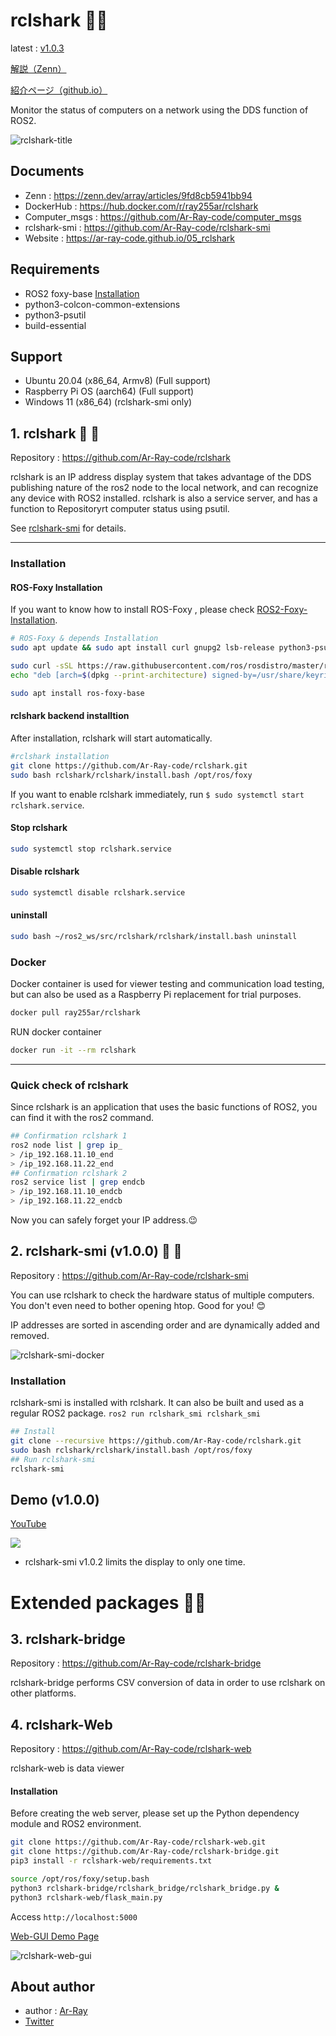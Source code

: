 # rclshark​ :turtle::shark:

latest : [v1.0.3](https://github.com/Ar-Ray-code/rclshark/releases/tag/v1.0.3)

[解説（Zenn）](https://zenn.dev/array/articles/9fd8cb5941bb94)

[紹介ページ（github.io）](https://ar-ray-code.github.io/05_rclshark/index.html)

Monitor the status of computers on a network using the DDS function of ROS2.

![rclshark-title](images_for_readme/rclshark-title.png)

## Documents

- Zenn : https://zenn.dev/array/articles/9fd8cb5941bb94
- DockerHub : https://hub.docker.com/r/ray255ar/rclshark
- Computer_msgs : https://github.com/Ar-Ray-code/computer_msgs
- rclshark-smi : https://github.com/Ar-Ray-code/rclshark-smi
- Website : https://ar-ray-code.github.io/05_rclshark

## Requirements

- ROS2 foxy-base [Installation](https://docs.ros.org/en/foxy/Installation.html)
- python3-colcon-common-extensions
- python3-psutil
- build-essential

## Support

- Ubuntu 20.04 (x86_64, Armv8) (Full support)
- Raspberry Pi OS (aarch64) (Full support)
- Windows 11 (x86_64) (rclshark-smi only)



## 1. rclshark​ :turtle: :shark:

Repository : https://github.com/Ar-Ray-code/rclshark

rclshark is an IP address display system that takes advantage of the DDS publishing nature of the ros2 node to the local network, and can recognize any device with ROS2 installed.
rclshark is also a service server, and has a function to Repositoryrt computer status using psutil.

See [rclshark-smi](https://github.com/Ar-Ray-code/rclshark#rclshark-smi-turtle-shark) for details.

---

### Installation

#### ROS-Foxy Installation

If you want to know how to install ROS-Foxy , please check [ROS2-Foxy-Installation](https://docs.ros.org/en/foxy/Installation/Ubuntu-Install-Debians.html).

```bash
# ROS-Foxy & depends Installation
sudo apt update && sudo apt install curl gnupg2 lsb-release python3-psutil python3-colcon-common-extensions build-essential git

sudo curl -sSL https://raw.githubusercontent.com/ros/rosdistro/master/ros.key  -o /usr/share/keyrings/ros-archive-keyring.gpg
echo "deb [arch=$(dpkg --print-architecture) signed-by=/usr/share/keyrings/ros-archive-keyring.gpg] http://packages.ros.org/ros2/ubuntu $(lsb_release -cs) main" | sudo tee /etc/apt/sources.list.d/ros2.list > /dev/null

sudo apt install ros-foxy-base
```

#### rclshark backend installtion

After installation, rclshark will start automatically.

```bash
#rclshark installation
git clone https://github.com/Ar-Ray-code/rclshark.git
sudo bash rclshark/rclshark/install.bash /opt/ros/foxy
```

If you want to enable rclshark immediately, run  `$ sudo systemctl start rclshark.service`.

#### Stop rclshark

```bash
sudo systemctl stop rclshark.service
```

#### Disable rclshark

```bash
sudo systemctl disable rclshark.service
```

#### uninstall

```bash
sudo bash ~/ros2_ws/src/rclshark/rclshark/install.bash uninstall
```

### Docker

Docker container is used for viewer testing and communication load testing, but can also be used as a Raspberry Pi replacement for trial purposes.

```bash
docker pull ray255ar/rclshark
```

RUN docker container
```bash
docker run -it --rm rclshark
```

---

### Quick check of rclshark

Since rclshark is an application that uses the basic functions of ROS2, you can find it with the ros2 command.

```bash
## Confirmation rclshark 1
ros2 node list | grep ip_
> /ip_192.168.11.10_end
> /ip_192.168.11.22_end
## Confirmation rclshark 2
ros2 service list | grep endcb
> /ip_192.168.11.10_endcb
> /ip_192.168.11.22_endcb
```

Now you can safely forget your IP address.:wink:



## 2. rclshark-smi (v1.0.0)​ :turtle: :shark:

Repository : https://github.com/Ar-Ray-code/rclshark-smi

You can use rclshark to check the hardware status of multiple computers. You don't even need to bother opening htop. Good for you! :blush:

IP addresses are sorted in ascending order and are dynamically added and removed.

![rclshark-smi-docker](images_for_readme/rclshark-smi-docker.png)

###  Installation 

rclshark-smi is installed with rclshark. It can also be built and used as a regular ROS2 package. `ros2 run rclshark_smi rclshark_smi`

```bash
## Install
git clone --recursive https://github.com/Ar-Ray-code/rclshark.git
sudo bash rclshark/rclshark/install.bash /opt/ros/foxy
## Run rclshark-smi
rclshark-smi
```

## Demo (v1.0.0)

[YouTube](https://youtu.be/SC5XEYPq4D0)

![](images_for_readme/rclshark-demo.gif)

- rclshark-smi v1.0.2 limits the display to only one time.



# Extended packages :shark::snake:

## 3. rclshark-bridge

Repository : https://github.com/Ar-Ray-code/rclshark-bridge

rclshark-bridge performs CSV conversion of data in order to use rclshark on other platforms.

## 4. rclshark-Web

Repository : https://github.com/Ar-Ray-code/rclshark-web

rclshark-web is data viewer

#### Installation

Before creating the web server, please set up the Python dependency module and ROS2 environment.

```bash
git clone https://github.com/Ar-Ray-code/rclshark-web.git
git clone https://github.com/Ar-Ray-code/rclshark-bridge.git
pip3 install -r rclshark-web/requirements.txt

source /opt/ros/foxy/setup.bash
python3 rclshark-bridge/rclshark_bridge/rclshark_bridge.py &
python3 rclshark-web/flask_main.py
```

Access `http://localhost:5000`

[Web-GUI Demo Page](https://ar-ray-code.github.io/05_rclshark/rclshark-web/templates/index.html)

![rclshark-web-gui](images_for_readme/rclshark-web-gui.png)



## About author

- author : [Ar-Ray](https://github.com/Ar-Ray-code)
- [Twitter](https://twitter.com/Ray255Ar)

 <!-- ![](images_for_readme/author_description.png) -->

